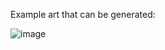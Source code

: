Example art that can be generated:

![image](https://github.com/CrapTheCoder/Flowy/assets/41336229/fc037456-7fe4-473b-b40c-248db83bfc82)
